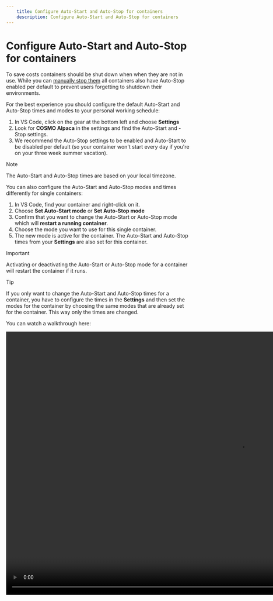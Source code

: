 ```yaml
---
    title: Configure Auto-Start and Auto-Stop for containers
    description: Configure Auto-Start and Auto-Stop for containers
---
```


# Configure Auto-Start and Auto-Stop for containers

To save costs containers should be shut down when when they are not in use. While you can [manually stop them](startstop-container.md) all containers also have Auto-Stop enabled per default to prevent users forgetting to shutdown their environments.

For the best experience you should configure the default Auto-Start and Auto-Stop times and modes to your personal working schedule:

1. In VS Code, click on the gear at the bottom left and choose **Settings**
1. Look for **COSMO Alpaca** in the settings and find the Auto-Start and -Stop settings.
1. We recommend the Auto-Stop settings to be enabled and Auto-Start to be disabled per default (so your container won't start every day if you're on your three week summer vacation).

> [!NOTE]
> The Auto-Start and Auto-Stop times are based on your local timezone.

You can also configure the Auto-Start and Auto-Stop modes and times differently for single containers:

1. In VS Code, find your container and right-click on it.
1. Choose **Set Auto-Start mode** or **Set Auto-Stop mode**
1. Confirm that you want to change the Auto-Start or Auto-Stop mode which will **restart a running container**.
1. Choose the mode you want to use for this single container.
1. The new mode is active for the container. The Auto-Start and Auto-Stop times from your **Settings** are also set for this container.

> [!IMPORTANT]
> Activating or deactivating the Auto-Start or Auto-Stop mode for a container will restart the container if it runs.

> [!TIP]
> If you only want to change the Auto-Start and Auto-Stop times for a container, you have to configure the times in the **Settings** and then set the modes for the container by choosing the same modes that are already set for the container. This way only the times are changed.

You can watch a walkthrough here:

<video width="1280px" height="720px" controls>
  <source src="../media/vscode/auto-startstop.mp4" type="video/mp4">
  Your browser does not support the video tag.
</video>
